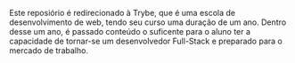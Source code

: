 Este reposiório é redirecionado à Trybe, que é uma escola de desenvolvimento de web, tendo seu curso uma duração de um ano. Dentro desse um ano, é passado conteúdo o suficente para o aluno ter a capacidade de tornar-se um desenvolvedor Full-Stack e preparado para o mercado de trabalho.

